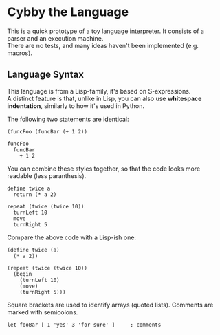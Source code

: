 # Cybby the Language

This is a quick prototype of a toy language interpreter. It consists of a parser and an execution machine.  
There are no tests, and many ideas haven't been implemented (e.g. macros).

## Language Syntax

This language is from a Lisp-family, it's based on S-expressions.  
A distinct feature is that, unlike in Lisp, you can also use __whitespace indentation__, similarly to how it's used in Python.

The following two statements are identical:

```
(funcFoo (funcBar (+ 1 2))
```
```
funcFoo
  funcBar
    + 1 2
```

You can combine these styles together, so that the code looks more readable (less paranthesis).

```
define twice а
  return (* a 2)

repeat (twice (twice 10))
  turnLeft 10
  move
  turnRight 5
```

Compare the above code with a Lisp-ish one:

```
(define twice (а)
  (* a 2))

(repeat (twice (twice 10))
  (begin
    (turnLeft 10)
    (move)
    (turnRight 5)))
```

Square brackets are used to identify arrays (quoted lists). Comments are marked with semicolons.

```
let fooBar [ 1 'yes' 3 'for sure' ]     ; comments
```

